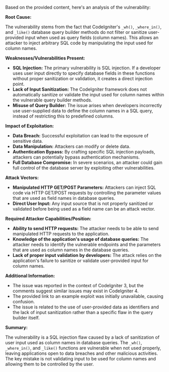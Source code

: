 Based on the provided content, here's an analysis of the vulnerability:

**Root Cause:**

The vulnerability stems from the fact that CodeIgniter's `_wh()`, `_where_in()`, and `_like()` database query builder methods do not filter or sanitize user-provided input when used as query fields (column names). This allows an attacker to inject arbitrary SQL code by manipulating the input used for column names.

**Weaknesses/Vulnerabilities Present:**

*   **SQL Injection:** The primary vulnerability is SQL injection. If a developer uses user input directly to specify database fields in these functions without proper sanitization or validation, it creates a direct injection point.
*   **Lack of Input Sanitization:** The CodeIgniter framework does not automatically sanitize or validate the input used for column names within the vulnerable query builder methods.
*   **Misuse of Query Builder:** The issue arises when developers incorrectly use user-supplied data to define the column names in a SQL query, instead of restricting this to predefined columns.

**Impact of Exploitation:**

*   **Data Breach:** Successful exploitation can lead to the exposure of sensitive data.
*   **Data Manipulation:** Attackers can modify or delete data.
*   **Authentication Bypass:** By crafting specific SQL injection payloads, attackers can potentially bypass authentication mechanisms.
*   **Full Database Compromise:** In severe scenarios, an attacker could gain full control of the database server by exploiting other vulnerabilities.

**Attack Vectors:**

*   **Manipulated HTTP GET/POST Parameters:** Attackers can inject SQL code via HTTP GET/POST requests by controlling the parameter values that are used as field names in database queries.
*   **Direct User Input:** Any input source that is not properly sanitized or validated before being used as a field name can be an attack vector.

**Required Attacker Capabilities/Position:**

*   **Ability to send HTTP requests:** The attacker needs to be able to send manipulated HTTP requests to the application.
*   **Knowledge of the application's usage of database queries:** The attacker needs to identify the vulnerable endpoints and the parameters that are used as column names in the database queries.
*   **Lack of proper input validation by developers:** The attack relies on the application's failure to sanitize or validate user-provided input for column names.

**Additional Information:**

*   The issue was reported in the context of CodeIgniter 3, but the comments suggest similar issues may exist in CodeIgniter 4.
*   The provided link to an example exploit was initially unavailable, causing confusion.
*   The issue is related to the use of user-provided data as identifiers and the lack of input sanitization rather than a specific flaw in the query builder itself.

**Summary:**

The vulnerability is a SQL injection flaw caused by a lack of sanitization of user input used as column names in database queries. The `_wh()`, `_where_in()`, and `_like()` functions are vulnerable when not used properly, leaving applications open to data breaches and other malicious activities. The key mistake is not validating input to be used for column names and allowing them to be controlled by the user.